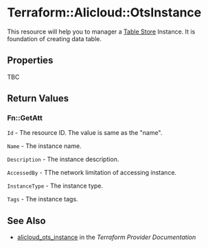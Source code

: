# Terraform::Alicloud::OtsInstance

This resource will help you to manager a [Table Store](https://www.alibabacloud.com/help/doc-detail/27280.htm) Instance.
It is foundation of creating data table.

## Properties

TBC

## Return Values

### Fn::GetAtt

`Id` - The resource ID. The value is same as the "name".

`Name` - The instance name.

`Description` - The instance description.

`AccessedBy` - TThe network limitation of accessing instance.

`InstanceType` - The instance type.

`Tags` - The instance tags.

## See Also

* [alicloud_ots_instance](https://www.terraform.io/docs/providers/alicloud/r/ots_instance.html) in the _Terraform Provider Documentation_